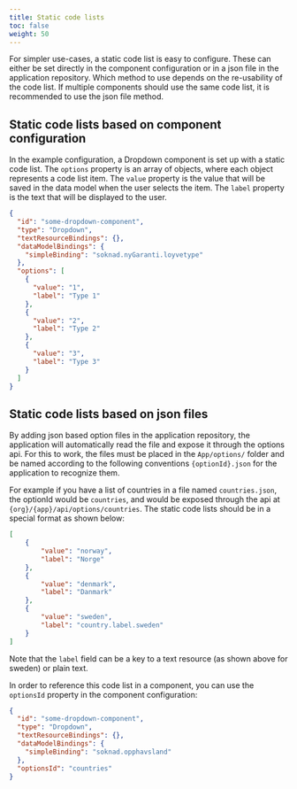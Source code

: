 ```yaml
---
title: Static code lists
toc: false
weight: 50
---
```


For simpler use-cases, a static code list is easy to configure. These can either be set directly in the component
configuration or in a json file in the application repository. Which method to use depends on the re-usability of
the code list. If multiple components should use the same code list, it is recommended to use the json file method.

## Static code lists based on component configuration

In the example configuration, a Dropdown component is set up with a static code list. The `options` property is an
array of objects, where each object represents a code list item. The `value` property is the value that will be
saved in the data model when the user selects the item. The `label` property is the text that will be displayed to
the user.

```json {hl_lines=["8-21"]}
{
  "id": "some-dropdown-component",
  "type": "Dropdown", 
  "textResourceBindings": {},
  "dataModelBindings": {
    "simpleBinding": "soknad.nyGaranti.loyvetype"
  },
  "options": [
    {
      "value": "1",
      "label": "Type 1"
    },
    {
      "value": "2",
      "label": "Type 2"
    },
    {
      "value": "3",
      "label": "Type 3"
    }
  ]
}
```

## Static code lists based on json files

By adding json based option files in the application repository, the application will automatically read the file and expose it through the options api. For this to work, the files must be placed in the `App/options/` folder and be named according to the following conventions `{optionId}.json` for the application to recognize them.

For example if you have a list of countries in a file named `countries.json`, the optionId would be `countries`, and would be exposed through the api at `{org}/{app}/api/options/countries`. The static code lists should be in a special format as shown below:

```json
[
    {
        "value": "norway",
        "label": "Norge"
    },
    {
        "value": "denmark",
        "label": "Danmark"
    },
    {
        "value": "sweden",
        "label": "country.label.sweden"
    }
]
```

Note that the `label` field can be a key to a text resource (as shown above for sweden) or plain text.

In order to reference this code list in a component, you can use the `optionsId` property in the component configuration:

```json {hl_lines=["8"]}
{
  "id": "some-dropdown-component",
  "type": "Dropdown",
  "textResourceBindings": {},
  "dataModelBindings": {
    "simpleBinding": "soknad.opphavsland"
  },
  "optionsId": "countries"
}
```